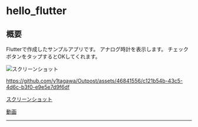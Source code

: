 # hello_flutter

## 概要

Flutterで作成したサンプルアプリです。
アナログ時計を表示します。
チェックボタンをタップするとOKしてくれます。

![スクリーンショット](https://github.com/y1tagawa/Outpost/assets/46841556/21148c28-38af-4b05-92c0-9a874a2e2ce1)

https://github.com/y1tagawa/Outpost/assets/46841556/c121b54b-43c5-4d6c-b3f0-e9e5e7d9f6df

[スクリーンショット](https://photos.google.com/share/AF1QipNOMlt5jj_1gRdp5V-pBP-dzDndVOFbKsmyJLtUCKTyYy8t2NaQimRQCXMUOLlPVA/photo/AF1QipMJS13mHJ_lIAcnoe6ecvB23vZrqeAiK3P9NBoU?key%253DbG96WWJKZTRsaklidkl1YmdTTHRZSlA5MGtDM0VB)

[動画](https://photos.google.com/share/AF1QipNOMlt5jj_1gRdp5V-pBP-dzDndVOFbKsmyJLtUCKTyYy8t2NaQimRQCXMUOLlPVA/photo/AF1QipPww6aoenO7GFfCSHRsVUY1dYl20tLVEnGOHhis?key%253DbG96WWJKZTRsaklidkl1YmdTTHRZSlA5MGtDM0VB)

----
